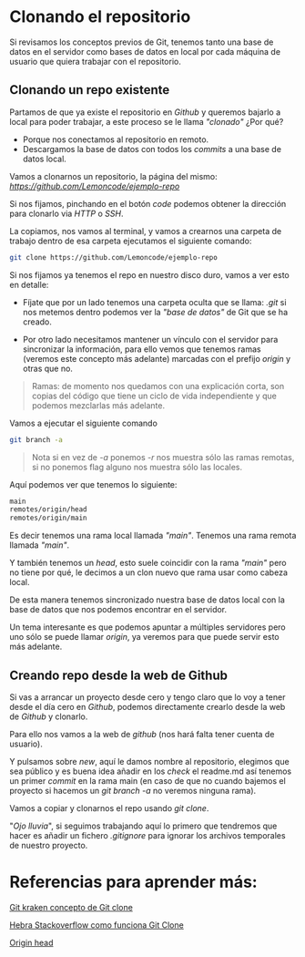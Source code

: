 # Clonando el repositorio

Si revisamos los conceptos previos de Git, tenemos tanto una base de datos en el servidor como bases de datos en local por cada máquina de usuario que quiera trabajar con el repositorio.

## Clonando un repo existente

Partamos de que ya existe el repositorio en *Github* y queremos bajarlo a local para poder trabajar, a este proceso se le llama *"clonado"*
¿Por qué?

- Porque nos conectamos al repositorio en remoto.
- Descargamos la base de datos con todos los *commits* a una base de datos
  local.

Vamos a clonarnos un repositorio, la página del mismo: *https://github.com/Lemoncode/ejemplo-repo*

Si nos fijamos, pinchando en el botón *code* podemos obtener la dirección para clonarlo via *HTTP* o *SSH*.

La copiamos, nos vamos al terminal, y vamos a crearnos una carpeta de trabajo
dentro de esa carpeta ejecutamos el siguiente comando:

```bash
git clone https://github.com/Lemoncode/ejemplo-repo
```

Si nos fijamos ya tenemos el repo en nuestro disco duro, vamos a ver esto en detalle:

- Fíjate que por un lado tenemos una carpeta oculta que se llama: _.git_
  si nos metemos dentro podemos ver la *"base de datos"* de Git que se ha creado.

- Por otro lado necesitamos mantener un vínculo con el servidor para sincronizar
  la información, para ello vemos que tenemos ramas (veremos este concepto más
  adelante) marcadas con el prefijo _origin_ y otras que no.

> Ramas: de momento nos quedamos con una explicación corta, son copias del código
> que tiene un ciclo de vida independiente y que podemos mezclarlas más adelante.

Vamos a ejecutar el siguiente comando

```bash
git branch -a
```

> Nota si en vez de _-a_ ponemos _-r_ nos muestra sólo las ramas remotas,
> si no ponemos flag alguno nos muestra sólo las locales.

Aquí podemos ver que tenemos lo siguiente:

```bash
main
remotes/origin/head
remotes/origin/main
```

Es decir tenemos una rama local llamada *"main"*.
Tenemos una rama remota llamada *"main"*.

Y también tenemos un *head*, esto suele coincidir con la rama
*"main"* pero no tiene por qué, le decimos a un clon nuevo que rama
usar como cabeza local.

De esta manera tenemos sincronizado nuestra base de datos local
con la base de datos que nos podemos encontrar en el servidor.

Un tema interesante es que podemos apuntar a múltiples servidores
pero uno sólo se puede llamar _origin_, ya veremos para que puede servir
esto más adelante.

## Creando repo desde la web de Github

Si vas a arrancar un proyecto desde cero y tengo claro que lo voy a tener
desde el día cero en *Github*, podemos directamente crearlo desde la web
de *Github* y clonarlo.

Para ello nos vamos a la web de *github* (nos hará falta tener cuenta de usuario).

Y pulsamos sobre _new_, aquí le damos nombre al repositorio, elegimos que sea
público y es buena idea añadir en los *check* el readme.md así tenemos un
primer *commit* en la rama main (en caso de que no cuando bajemos el
proyecto si hacemos un *git branch -a* no veremos ninguna rama).

Vamos a copiar y clonarnos el repo usando _git clone_.

"*Ojo lluvia*", si seguimos trabajando aquí lo primero que tendremos que
hacer es añadir un fichero _.gitignore_ para ignorar los archivos
temporales de nuestro proyecto.

# Referencias para aprender más:

[Git kraken concepto de Git clone](https://www.gitkraken.com/learn/git/git-clone#:~:text=Git%20clone%20is%20used%20to,checkout%20an%20initial%20branch%20locally.)

[Hebra Stackoverflow como funciona Git Clone](https://stackoverflow.com/questions/16427600/how-git-clone-actually-works)

[Origin head](https://www.reddit.com/r/git/comments/4p5p9o/what_is_the_difference_between_remotesoriginhead/)
